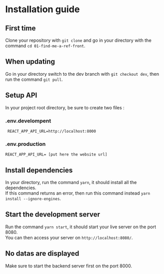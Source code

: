 # Installation guide

## First time
Clone your repository with `git clone` and go in your directory with the command `cd 01-find-me-a-ref-front`.

## When updating
Go in your directory switch to the dev branch with `git checkout dev`, then run the command `git pull`.

## Setup API
In your project root directory, be sure to create two files :  
### .env.develompent  
``` REACT_APP_API_URL=http://localhost:8000```
### .env.production  
```REACT_APP_API_URL= [put here the website url]```
## Install dependencies
In your directory, run the command `yarn`, it should install all the dependencies.  
If this command returns an error, then run this command instead `yarn install --ignore-engines`.

## Start the development server
Run the command `yarn start`, it should start your live server on the port 8080.  
You can then access your server on `http://localhost:8080/`.

## No datas are displayed
Make sure to start the backend server first on the port 8000.

